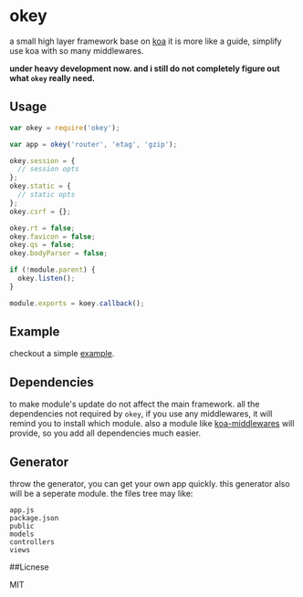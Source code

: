 okey
====

a small high layer framework base on [koa](https://github.com/koajs/koa)
it is more like a guide, simplify use koa with so many middlewares.

**under heavy development now. and i still do not completely figure out what `okey` really need.**

## Usage

```js
var okey = require('okey');

var app = okey('router', 'etag', 'gzip');

okey.session = {
  // session opts
};
okey.static = {
  // static opts
};
okey.csrf = {};

okey.rt = false;
okey.favicon = false;
okey.qs = false;
okey.bodyParser = false;

if (!module.parent) {
  okey.listen();
}

module.exports = koey.callback();
```

## Example

checkout a simple [example](https://https://github.com/dead-horse/okey/blob/master/example).

## Dependencies

to make module's update do not affect the main framework. all the dependencies not required by `okey`, if you use any middlewares, it will remind you to install which module.
also a module like [koa-middlewares](https://github.com/dead-horse/koa-middlewares) will provide, so you add all dependencies much easier.

## Generator

throw the generator, you can get your own app quickly. this generator also will be a seperate module. the files tree may like:

```
app.js
package.json
public
models
controllers
views
```

##Licnese

MIT

